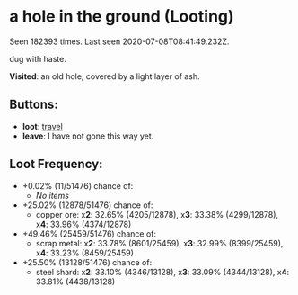 # a hole in the ground (Looting)

Seen 182393 times. Last seen 2020-07-08T08:41:49.232Z.

dug with haste.

**Visited**: an old hole, covered by a light layer of ash.

## Buttons:

- **loot**: [travel](travel-travel.md)
- **leave**: I have not gone this way yet.

## Loot Frequency:

- +0.02% (11/51476) chance of:
  - *No items*
- +25.02% (12878/51476) chance of:
  - copper ore: x**2**: 32.65% (4205/12878), x**3**: 33.38% (4299/12878), x**4**: 33.96% (4374/12878)
- +49.46% (25459/51476) chance of:
  - scrap metal: x**2**: 33.78% (8601/25459), x**3**: 32.99% (8399/25459), x**4**: 33.23% (8459/25459)
- +25.50% (13128/51476) chance of:
  - steel shard: x**2**: 33.10% (4346/13128), x**3**: 33.09% (4344/13128), x**4**: 33.81% (4438/13128)